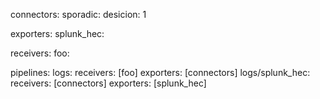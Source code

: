 connectors:
    sporadic:
        desicion: 1

exporters:
    splunk_hec:

receivers:
    foo:

pipelines:
    logs:
        receivers: [foo]
        exporters: [connectors]
    logs/splunk_hec:
        receivers: [connectors]
        exporters: [splunk_hec]